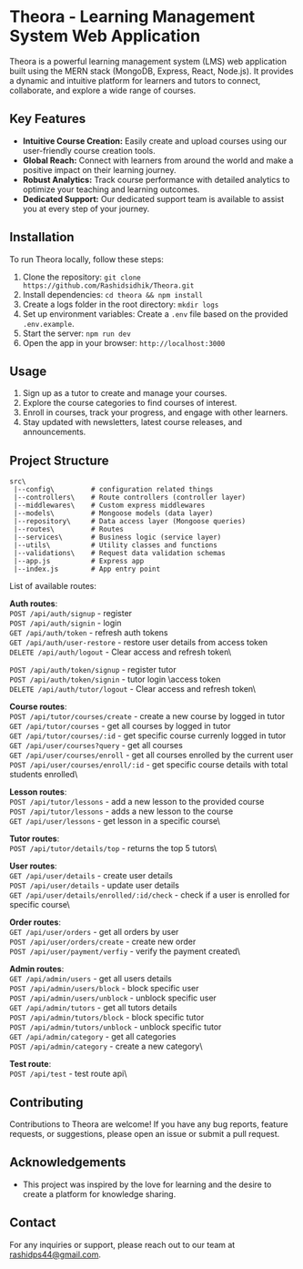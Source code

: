 # Theora - Learning Management System Web Application

Theora is a powerful learning management system (LMS) web application built using the MERN stack (MongoDB, Express, React, Node.js). It provides a dynamic and intuitive platform for learners and tutors to connect, collaborate, and explore a wide range of courses.

## Key Features

- **Intuitive Course Creation:** Easily create and upload courses using our user-friendly course creation tools.
- **Global Reach:** Connect with learners from around the world and make a positive impact on their learning journey.
- **Robust Analytics:** Track course performance with detailed analytics to optimize your teaching and learning outcomes.
- **Dedicated Support:** Our dedicated support team is available to assist you at every step of your journey.

## Installation


To run Theora locally, follow these steps:

1. Clone the repository: `git clone https://github.com/Rashidsidhik/Theora.git`
2. Install dependencies: `cd theora && npm install`
3. Create a logs folder in the root directory: `mkdir logs`
3. Set up environment variables: Create a `.env` file based on the provided `.env.example`.
4. Start the server: `npm run dev`
5. Open the app in your browser: `http://localhost:3000`

## Usage

1. Sign up as a tutor to create and manage your courses.
2. Explore the course categories to find courses of interest.
3. Enroll in courses, track your progress, and engage with other learners.
4. Stay updated with newsletters, latest course releases, and announcements.

## Project Structure

```
src\
 |--config\         # configuration related things
 |--controllers\    # Route controllers (controller layer)
 |--middlewares\    # Custom express middlewares
 |--models\         # Mongoose models (data layer)
 |--repository\     # Data access layer (Mongoose queries)
 |--routes\         # Routes
 |--services\       # Business logic (service layer)
 |--utils\          # Utility classes and functions
 |--validations\    # Request data validation schemas
 |--app.js          # Express app
 |--index.js        # App entry point
```

List of available routes:

**Auth routes**:\
`POST /api/auth/signup` - register\
`POST /api/auth/signin` - login\
`GET /api/auth/token` - refresh auth tokens\
`GET /api/auth/user-restore` - restore user details from access token\
`DELETE /api/auth/logout` - Clear access and refresh token\

`POST /api/auth/token/signup` - register tutor\
`POST /api/auth/token/signin` - tutor login \access token\
`DELETE /api/auth/tutor/logout` - Clear access and refresh token\

**Course routes**:\
`POST /api/tutor/courses/create` - create a new course by logged in tutor\
`GET /api/tutor/courses` - get all courses by logged in tutor\
`GET /api/tutor/courses/:id` - get specific course currenly logged in tutor\
`GET /api/user/courses?query` - get all courses\
`GET /api/user/courses/enroll` - get all courses enrolled by the current user\
`POST /api/user/courses/enroll/:id` - get specific course details with total students enrolled\

**Lesson routes**:\
`POST /api/tutor/lessons` - add a new lesson to the provided course\
`POST /api/tutor/lessons` - adds a new lesson to the course\
`GET /api/user/lessons` - get lesson in a specific course\

**Tutor routes**:\
`POST /api/tutor/details/top` - returns the top 5 tutors\

**User routes**:\
`GET /api/user/details` - create user details\
`POST /api/user/details` - update user details\
`GET /api/user/details/enrolled/:id/check` - check if a user is enrolled for specific course\

**Order routes**:\
`GET /api/user/orders` - get all orders by user\
`POST /api/user/orders/create` - create new order\
`POST /api/user/payment/verfiy` - verify the payment created\

**Admin routes**:\
`GET /api/admin/users` - get all users details\
`POST /api/admin/users/block` - block specific user\
`POST /api/admin/users/unblock` - unblock specific user\
`GET /api/admin/tutors` - get all tutors details\
`POST /api/admin/tutors/block` - block specific tutor\
`POST /api/admin/tutors/unblock` - unblock specific tutor\
`GET /api/admin/category` - get all categories\
`POST /api/admin/category` - create a new category\

**Test route**:\
`POST /api/test` - test route api\



## Contributing

Contributions to Theora are welcome! If you have any bug reports, feature requests, or suggestions, please open an issue or submit a pull request. 

## Acknowledgements

- This project was inspired by the love for learning and the desire to create a platform for knowledge sharing.

## Contact

For any inquiries or support, please reach out to our team at [rashidps44@gmail.com](mailto:rashidps44@gmail.com).

